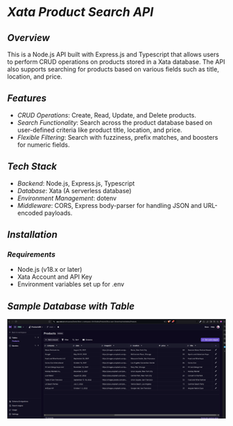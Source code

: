# *Xata Product Search API*

## *Overview*

This is a Node.js API built with Express.js and Typescript that allows users to perform CRUD operations on products stored in a Xata database. The API also supports searching for products based on various fields such as title, location, and price.

## *Features*

- *CRUD Operations*: Create, Read, Update, and Delete products.
- *Search Functionality*: Search across the product database based on user-defined criteria like product title, location, and price.
- *Flexible Filtering*: Search with fuzziness, prefix matches, and boosters for numeric fields.

## *Tech Stack*

- *Backend*: Node.js, Express.js, Typescript
- *Database*: Xata (A serverless database)
- *Environment Management*: dotenv
- *Middleware*: CORS, Express body-parser for handling JSON and URL-encoded payloads.

## *Installation*

### *Requirements*

- Node.js (v18.x or later)
- Xata Account and API Key
- Environment variables set up for .env

## *Sample Database with Table*

![Screenshot from 2024-10-09 09-30-06](https://github.com/Dbriane208/Backend-With-Node/blob/main/TS-and-Node/Screenshot%20from%202024-10-09%2009-32-07.png)